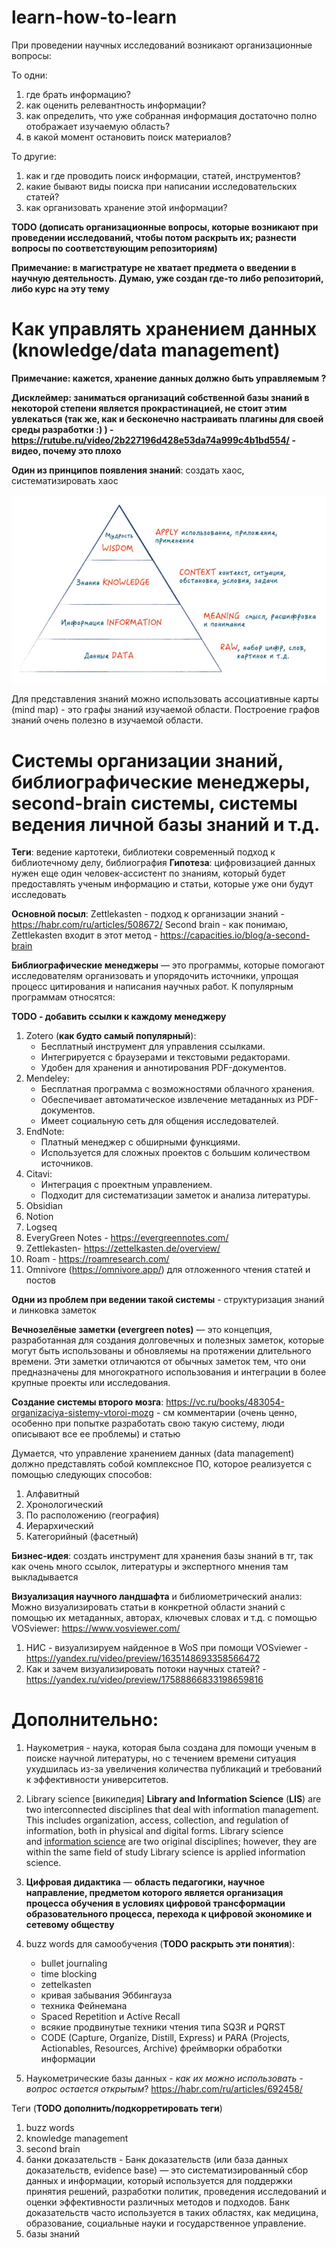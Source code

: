 # learn-how-to-learn

При проведении научных исследований возникают организационные вопросы:

То одни:
1. где брать информацию?
2. как оценить релевантность информации?
3. как определить, что уже собранная информация достаточно полно отображает изучаемую область? 
4. в какой момент остановить поиск материалов?

То другие:
1. как и где проводить поиск информации, статей, инструментов?
2. какие бывают виды поиска при написании исследовательских статей?
3. как организовать хранение этой информации?

**TODO (дописать организационные вопросы, которые возникают при проведении исследований, чтобы потом раскрыть их; разнести вопросы по соответствующим репозиториям)**

**Примечание: в магистратуре не хватает предмета о введении в научную деятельность. Думаю, уже создан где-то либо репозиторий, либо курс на эту тему**

# Как управлять хранением данных (knowledge/data management)

**Примечание: кажется, хранение данных должно быть управляемым ?** 

**Дисклеймер: заниматься организаций собственной базы знаний в некоторой степени является прокрастинацией, не стоит этим увлекаться (так же, как и бесконечно настраивать плагины для своей среды разработки :) ) - https://rutube.ru/video/2b227196d428e53da74a999c4b1bd554/ - видео, почему это плохо**

**Один из принципов появления знаний**: создать хаос, систематизировать хаос

![alt text](https://github.com/mir-ai-tech/learn-how-to-learn/blob/main/Pasted%20image%2020250107183556.png)

Для представления знаний можно использовать ассоциативные карты (mind map) - это графы знаний изучаемой области. Построение графов знаний очень полезно в изучаемой области.

# Системы организации знаний, библиографические менеджеры, second-brain  системы, системы ведения личной базы знаний и т.д.

**Теги**: ведение картотеки, библиотеки современный подход к библиотечному делу, библиография
**Гипотеза**: цифровизацией данных нужен еще один человек-ассистент по знаниям, который будет предоставлять ученым информацию и статьи, которые уже они будут исследовать

**Основной посыл**:
Zettlekasten - подход к организации знаний - https://habr.com/ru/articles/508672/
Second brain - как понимаю, Zettlekasten входит в этот метод - https://capacities.io/blog/a-second-brain

**Библиографические менеджеры** — это программы, которые помогают исследователям организовать и упорядочить источники, упрощая процесс цитирования и написания научных работ. К популярным программам относятся:

**TODO - добавить ссылки к каждому менеджеру**

1. Zotero (**как будто самый популярный**):
	- Бесплатный инструмент для управления ссылками.
	- Интегрируется с браузерами и текстовыми редакторами.
	- Удобен для хранения и аннотирования PDF-документов​​.
2. Mendeley:
	- Бесплатная программа с возможностями облачного хранения.
	- Обеспечивает автоматическое извлечение метаданных из PDF-документов.
	- Имеет социальную сеть для общения исследователей​​.
3. EndNote:
	- Платный менеджер с обширными функциями.
	- Используется для сложных проектов с большим количеством источников​​.
4. Citavi:
	- Интеграция с проектным управлением.
	- Подходит для систематизации заметок и анализа литературы​​.
5. Obsidian
6. Notion
7. Logseq
8. EveryGreen Notes - https://evergreennotes.com/
9. Zettlekasten- https://zettelkasten.de/overview/
10. Roam - https://roamresearch.com/
11. Omnivore (https://omnivore.app/) для отложенного чтения статей и постов

**Одни из проблем при ведении такой системы** - структуризация знаний и линковка заметок

**Вечнозелёные заметки (evergreen notes)** — это концепция, разработанная для создания долговечных и полезных заметок, которые могут быть использованы и обновляемы на протяжении длительного времени. Эти заметки отличаются от обычных заметок тем, что они предназначены для многократного использования и интеграции в более крупные проекты или исследования.

**Создание системы второго мозга**:
https://vc.ru/books/483054-organizaciya-sistemy-vtoroi-mozg - см комментарии (очень ценно, особенно при попытке разработать свою такую систему, люди описывают все ее проблемы) и статью

Думается, что управление хранением данных (data management) должно представлять собой комплексное ПО, которое реализуется с помощью следующих способов:
1. Алфавитный
2. Хронологический 
3. По расположению (география)
4. Иерархический 
5. Категорийный (фасетный)

**Бизнес-идея**: создать инструмент для хранения базы знаний в тг, так как очень много ссылок, литературы и экспертного мнения там выкладывается

**Визуализация научного ландшафта** и библиометрический анализ:
Можно визуализировать статьи в конкретной области знаний с помощью их метаданных, авторах, ключевых словах и т.д. с помощью VOSviewer: https://www.vosviewer.com/

1) НИС - визуализируем найденное в WoS при помощи VOSviewer - https://yandex.ru/video/preview/1635148693358566472
2) Как и зачем визуализировать потоки научных статей? - https://yandex.ru/video/preview/17588866833198659816

# Дополнительно:

1) Наукометрия -  наука, которая была создана для помощи ученым в поиске научной литературы, но с течением времени ситуация ухудшилась из-за увеличения количества публикаций и требований к эффективности университетов. 

2) Library science [википедия]
	**Library and Information Science** (**LIS**) are two interconnected disciplines that deal with information management. This includes organization, access, collection, and regulation of information, both in physical and digital forms.
	Library science and [information science](https://en.m.wikipedia.org/wiki/Information_science "Information science") are two original disciplines; however, they are within the same field of study Library science is applied information science.

3) **Цифровая дидактика** — **область педагогики, научное направление, предметом которого является организация процесса обучения в условиях цифровой трансформации образовательного процесса, перехода к цифровой экономике и сетевому обществу**
4) buzz words для самообучения (**TODO раскрыть эти понятия**):
	- bullet journaling
	- time blocking
	- zettelkasten
	- кривая забывания Эббингауза
	- техника Фейнемана
	- Spaced Repetition и Active Recall
	- всякие продвинутые техники чтения типа SQ3R и PQRST
	- CODE (Capture, Organize, Distill, Express) и PARA (Projects, Actionables, Resources, Archive) фреймворки обработки информации

5) Наукометрические базы данных - **как их можно использовать* - вопрос остается открытым*?
	https://habr.com/ru/articles/692458/


Теги (**TODO дополнить/подкорретировать теги**)
1) buzz words
2) knowledge management
3) second brain
4) банки доказательств - Банк доказательств (или база данных доказательств, evidence base) — это систематизированный сбор данных и информации, который используется для поддержки принятия решений, разработки политик, проведения исследований и оценки эффективности различных методов и подходов. Банк доказательств часто используется в таких областях, как медицина, образование, социальные науки и государственное управление.
5) базы знаний
